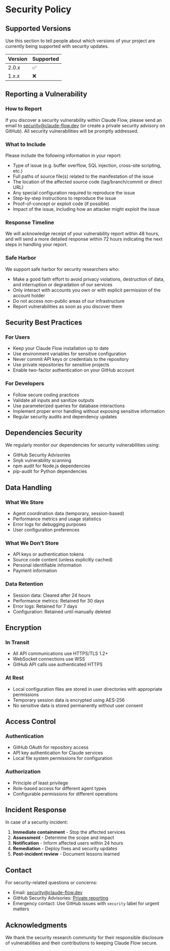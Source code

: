 # Security Policy

## Supported Versions

Use this section to tell people about which versions of your project are
currently being supported with security updates.

| Version | Supported          |
| ------- | ------------------ |
| 2.0.x   | :white_check_mark: |
| 1.x.x   | :x:                |

## Reporting a Vulnerability

### How to Report

If you discover a security vulnerability within Claude Flow, please send an email to security@claude-flow.dev (or create a private security advisory on GitHub). All security vulnerabilities will be promptly addressed.

### What to Include

Please include the following information in your report:

- Type of issue (e.g. buffer overflow, SQL injection, cross-site scripting, etc.)
- Full paths of source file(s) related to the manifestation of the issue
- The location of the affected source code (tag/branch/commit or direct URL)
- Any special configuration required to reproduce the issue
- Step-by-step instructions to reproduce the issue
- Proof-of-concept or exploit code (if possible)
- Impact of the issue, including how an attacker might exploit the issue

### Response Timeline

We will acknowledge receipt of your vulnerability report within 48 hours, and will send a more detailed response within 72 hours indicating the next steps in handling your report.

### Safe Harbor

We support safe harbor for security researchers who:
- Make a good faith effort to avoid privacy violations, destruction of data, and interruption or degradation of our services
- Only interact with accounts you own or with explicit permission of the account holder
- Do not access non-public areas of our infrastructure
- Report vulnerabilities as soon as you discover them

## Security Best Practices

### For Users

- Keep your Claude Flow installation up to date
- Use environment variables for sensitive configuration
- Never commit API keys or credentials to the repository
- Use private repositories for sensitive projects
- Enable two-factor authentication on your GitHub account

### For Developers

- Follow secure coding practices
- Validate all inputs and sanitize outputs
- Use parameterized queries for database interactions
- Implement proper error handling without exposing sensitive information
- Regular security audits and dependency updates

## Dependencies Security

We regularly monitor our dependencies for security vulnerabilities using:
- GitHub Security Advisories
- Snyk vulnerability scanning
- npm audit for Node.js dependencies
- pip-audit for Python dependencies

## Data Handling

### What We Store

- Agent coordination data (temporary, session-based)
- Performance metrics and usage statistics
- Error logs for debugging purposes
- User configuration preferences

### What We Don't Store

- API keys or authentication tokens
- Source code content (unless explicitly cached)
- Personal identifiable information
- Payment information

### Data Retention

- Session data: Cleared after 24 hours
- Performance metrics: Retained for 30 days
- Error logs: Retained for 7 days
- Configuration: Retained until manually deleted

## Encryption

### In Transit

- All API communications use HTTPS/TLS 1.2+
- WebSocket connections use WSS
- GitHub API calls use authenticated HTTPS

### At Rest

- Local configuration files are stored in user directories with appropriate permissions
- Temporary session data is encrypted using AES-256
- No sensitive data is stored permanently without user consent

## Access Control

### Authentication

- GitHub OAuth for repository access
- API key authentication for Claude services
- Local file system permissions for configuration

### Authorization

- Principle of least privilege
- Role-based access for different agent types
- Configurable permissions for different operations

## Incident Response

In case of a security incident:

1. **Immediate containment** - Stop the affected services
2. **Assessment** - Determine the scope and impact
3. **Notification** - Inform affected users within 24 hours
4. **Remediation** - Deploy fixes and security updates
5. **Post-incident review** - Document lessons learned

## Contact

For security-related questions or concerns:
- Email: security@claude-flow.dev
- GitHub Security Advisories: [Private reporting](https://github.com/RobLe3/claude-flow/security/advisories)
- Emergency contact: Use GitHub issues with `security` label for urgent matters

## Acknowledgments

We thank the security research community for their responsible disclosure of vulnerabilities and their contributions to keeping Claude Flow secure.